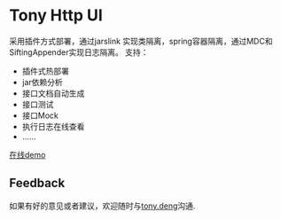 # Tony Http UI

采用插件方式部署，通过jarslink 实现类隔离，spring容器隔离，通过MDC和SiftingAppender实现日志隔离。
支持：
+ 插件式热部署
+ jar依赖分析
+ 接口文档自动生成
+ 接口测试
+ 接口Mock
+ 执行日志在线查看
+ ......

[在线demo][demo]

## Feedback

如果有好的意见或者建议，欢迎随时与[tony.deng][mail]沟通.

[mail]: mailto:dz_005@163.com
[demo]: http://gateway-wiki.dengzhi.vip